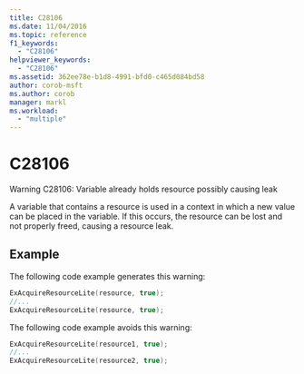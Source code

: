 ```yaml
---
title: C28106
ms.date: 11/04/2016
ms.topic: reference
f1_keywords:
  - "C28106"
helpviewer_keywords:
  - "C28106"
ms.assetid: 362ee78e-b1d8-4991-bfd0-c465d084bd58
author: corob-msft
ms.author: corob
manager: markl
ms.workload:
  - "multiple"
---
```

# C28106
Warning C28106: Variable already holds resource possibly causing leak

 A variable that contains a resource is used in a context in which a new value can be placed in the variable. If this occurs, the resource can be lost and not properly freed, causing a resource leak.

## Example
 The following code example generates this warning:

```cpp
ExAcquireResourceLite(resource, true);
//...
ExAcquireResourceLite(resource, true);
```

 The following code example avoids this warning:

```cpp
ExAcquireResourceLite(resource1, true);
//...
ExAcquireResourceLite(resource2, true);
```
